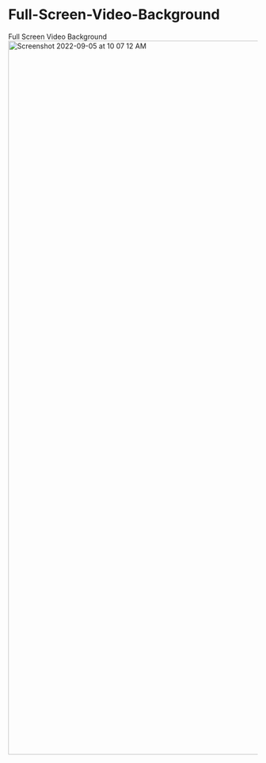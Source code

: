 # Full-Screen-Video-Background
Full Screen Video Background 
<img width="1440" alt="Screenshot 2022-09-05 at 10 07 12 AM" src="https://user-images.githubusercontent.com/77057163/188361866-e15fb37c-37aa-4e6c-8adb-6e8631c3ef19.png">
